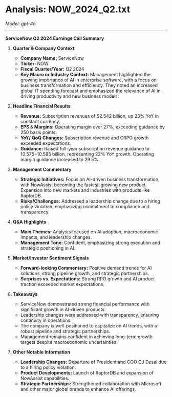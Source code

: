 # Analysis: NOW_2024_Q2.txt

*Model: gpt-4o*

---

**ServiceNow Q2 2024 Earnings Call Summary**

1. **Quarter & Company Context**
   - **Company Name:** ServiceNow
   - **Ticker:** NOW
   - **Fiscal Quarter/Year:** Q2 2024
   - **Key Macro or Industry Context:** Management highlighted the growing importance of AI in enterprise software, with a focus on business transformation and efficiency. They noted an increased global IT spending forecast and emphasized the relevance of AI in driving productivity and new business models.

2. **Headline Financial Results**
   - **Revenue:** Subscription revenues of $2.542 billion, up 23% YoY in constant currency.
   - **EPS & Margins:** Operating margin over 27%, exceeding guidance by 250 basis points.
   - **YoY/ QoQ Changes:** Subscription revenue and CRPO growth exceeded expectations.
   - **Guidance:** Raised full-year subscription revenue guidance to $10.575-$10.585 billion, representing 22% YoY growth. Operating margin guidance increased to 29.5%.

3. **Management Commentary**
   - **Strategic Initiatives:** Focus on AI-driven business transformation, with NowAssist becoming the fastest-growing new product. Expansion into new markets and industries with products like RaptorDB.
   - **Risks/Challenges:** Addressed a leadership change due to a hiring policy violation, emphasizing commitment to compliance and transparency.

4. **Q&A Highlights**
   - **Main Themes:** Analysts focused on AI adoption, macroeconomic impacts, and leadership changes.
   - **Management Tone:** Confident, emphasizing strong execution and strategic positioning in AI.

5. **Market/Investor Sentiment Signals**
   - **Forward-looking Commentary:** Positive demand trends for AI solutions, strong pipeline growth, and strategic partnerships.
   - **Surprises vs. Expectations:** Strong RPO growth and AI product traction exceeded market expectations.

6. **Takeaways**
   - ServiceNow demonstrated strong financial performance with significant growth in AI-driven products.
   - Leadership changes were addressed with transparency, ensuring continuity in operations.
   - The company is well-positioned to capitalize on AI trends, with a robust pipeline and strategic partnerships.
   - Management remains confident in achieving long-term growth targets despite macroeconomic uncertainties.

7. **Other Notable Information**
   - **Leadership Changes:** Departure of President and COO CJ Desai due to a hiring policy violation.
   - **Product Developments:** Launch of RaptorDB and expansion of NowAssist capabilities.
   - **Strategic Partnerships:** Strengthened collaboration with Microsoft and other major global brands to enhance AI offerings.